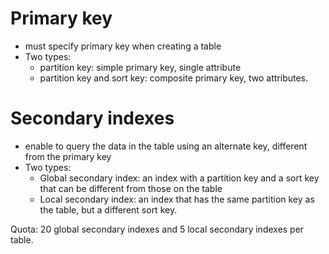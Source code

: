 # Primary key

- must specify primary key when creating a table
- Two types:
  - partition key: simple primary key, single attribute
  - partition key and sort key: composite primary key, two attributes.

# Secondary indexes

- enable to query the data in the table using an alternate key, different from the primary key
- Two types:
  - Global secondary index: an index with a partition key and a sort key that can be different from those on the table
  - Local secondary index: an index that has the same partition key as the table, but a different sort key.

Quota: 20 global secondary indexes and 5 local secondary indexes per table.
